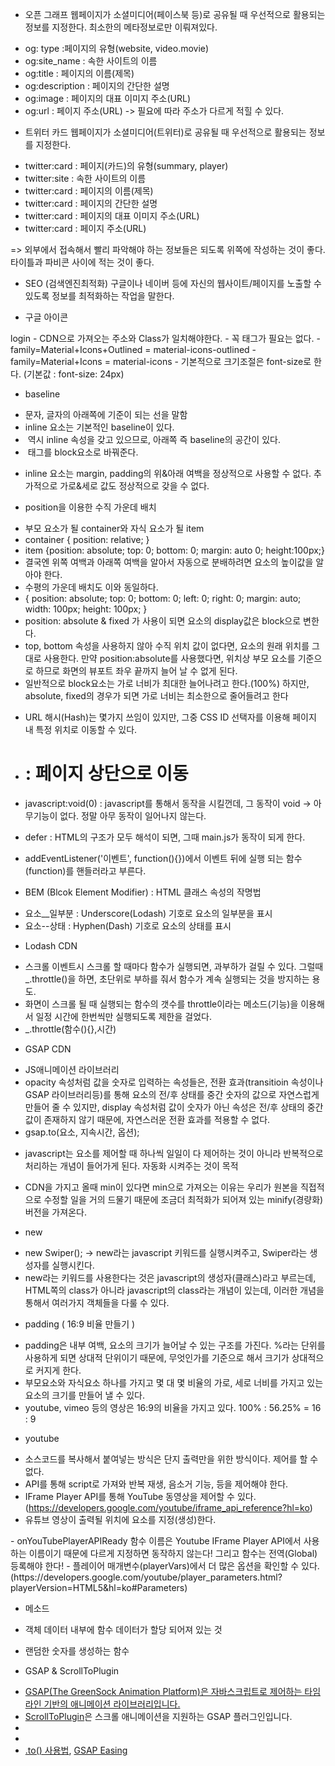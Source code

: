 
  * 오픈 그래프
  웹페이지가 소셜미디어(페이스북 등)로 공유될 때 우선적으로 활용되는 정보를 지정한다.
  최소한의 메타정보로만 이뤄져있다.
  - og: type :페이지의 유형(website, video.movie)
  - og:site_name : 속한 사이트의 이름
  - og:title : 페이지의 이름(제목)
  - og:description : 페이지의 간단한 설명
  - og:image : 페이지의 대표 이미지 주소(URL)
  - og:url : 페이지 주소(URL) -> 필요에 따라 주소가 다르게 적힐 수 있다.

  * 트위터 카드
  웹페이지가 소셜미디어(트위터)로 공유될 때 우선적으로 활용되는 정보를 지정한다. 
  - twitter:card : 페이지(카드)의 유형(summary, player)
  - twitter:site : 속한 사이트의 이름
  - twitter:card : 페이지의 이름(제목)
  - twitter:card : 페이지의 간단한 설명
  - twitter:card : 페이지의 대표 이미지 주소(URL)
  - twitter:card : 페이지 주소(URL)

  => 외부에서 접속해서 빨리 파악해야 하는 정보들은 되도록 위쪽에 작성하는 것이 좋다. 
    타이틀과 파비콘 사이에 적는 것이 좋다. 

  * SEO (검색엔진최적화)
  구글이나 네이버 등에 자신의 웹사이트/페이지를 노출할 수 있도록 정보를 최적화하는 작업을 말한다. 

  * 구글 아이콘
  <link rel="stylesheet" href="https://fonts.googleapis.com/icon?family=Material+Icons+Outlined" />

  <span class="material-icons-outlined">
    login
  </span>
  - CDN으로 가져오는 주소와 Class가 일치해야한다. 
  - 꼭 태그가 <span> 필요는 없다. 
  - family=Material+Icons+Outlined = material-icons-outlined
  - family=Material+Icons = material-icons
  - 기본적으로 크기조절은 font-size로 한다. (기본값 : font-size: 24px)

  * baseline
  - 문자, 글자의 아래쪽에 기준이 되는 선을 말함
  - inline 요소는 기본적인 baseline이 있다.
  - <img/> 역시 inline 속성을 갖고 있으므로, 아래쪽 즉 baseline의 공간이 있다.
  - <img/> 태그를 block요소로 바꿔준다.

  * inline 요소는 margin, padding의 위&아래 여백을 정상적으로 사용할 수 없다. 추가적으로 가로&세로 값도 정상적으로 갖을 수 없다.

  * position을 이용한 수직 가운데 배치
  - 부모 요소가 될 container와 자식 요소가 될 item
  - container { position: relative; }
  - item {position: absolute; top: 0; bottom: 0; margin: auto 0; height:100px;}
  - 결국엔 위쪽 여백과 아래쪽 여백을 알아서 자동으로 분배하려면 요소의 높이값을 알아야 한다.  
  - 수평의 가운데 배치도 이와 동일하다. 
  - { position: absolute; top: 0; bottom: 0; left: 0; right: 0; margin: auto; width: 100px; height: 100px; }
  - position: absolute & fixed 가 사용이 되면 요소의 display값은 block으로 변한다. 
  - top, bottom 속성을 사용하지 않아 수직 위치 값이 없다면, 요소의 원래 위치를 그대로 사용한다.
    만약 position:absolute를 사용했다면, 위치상 부모 요소를 기준으로 하므로 화면의 뷰포트 좌우 끝까지 늘어 날 수 없게 된다. 
  - 일반적으로 block요소는 가로 너비가 최대한 늘어나려고 한다.(100%)
    하지만, absolute, fixed의 경우가 되면 가로 너비는 최소한으로 줄어들려고 한다

  * URL 해시(Hash)는 몇가지 쓰임이 있지만, 그중 CSS ID 선택자를 이용해 페이지 내 특정 위치로 이동할 수 있다. 
  - # : 페이지 상단으로 이동
  - javascript:void(0) : javascript를 통해서 동작을 시킬껀데, 그 동작이 void -> 아무기능이 없다. 정말 아무 동작이 일어나지 않는다. 

  * defer : HTML의 구조가 모두 해석이 되면, 그때 main.js가 동작이 되게 한다.

  * addEventListener('이벤트', function(){})에서 이벤트 뒤에 실행 되는 함수(function)를 핸들러라고 부른다. 

  * BEM (Blcok Element Modifier) : HTML 클래스 속성의 작명법
  - 요소__일부분 : Underscore(Lodash) 기호로 요소의 일부분을 표시
  - 요소--상태 : Hyphen(Dash) 기호로 요소의 상태를 표시

  * Lodash CDN
  - 스크롤 이벤트시 스크롤 할 때마다 함수가 실행되면, 과부하가 걸릴 수 있다.
    그럴때 _.throttle()을 하면, 초단위로 부하를 줘서 함수가 계속 실행되는 것을 방지하는 용도.
  - 화면이 스크롤 될 때 실행되는 함수의 갯수를 throttle이라는 메소드(기능)을 이용해서 일정 시간에 한번씩만 실행되도록 제한을 걸었다. 
  - _.throttle(함수(){},시간)

  * GSAP CDN
  - JS애니메이션 라이브러리
  - opacity 속성처럼 값을 숫자로 입력하는 속성들은, 전환 효과(transitioin 속성이나 GSAP 라이브러리등)를 통해 요소의 전/후 상태를 중간 숫자의 값으로 자연스럽게 만들어 줄 수 있지만, display 속성처럼 값이 숫자가 아닌 속성은 전/후 상태의 중간값이 존재하지 않기 때문에, 자연스러운 전환 효과를 적용할 수 없다.  
  - gsap.to(요소, 지속시간, 옵션);

  * javascript는 요소를 제어할 때 하나씩 일일이 다 제어하는 것이 아니라 반복적으로 처리하는 개념이 들어가게 된다. 자동화 시켜주는 것이 목적 

  * CDN을 가지고 올때 min이 있다면 min으로 가져오는 이유는 우리가 원본을 직접적으로 수정할 일을 거의 드물기 때문에 조금더 최적화가 되어져 있는 minify(경량화) 버전을 가져온다.

  * new
  - new Swiper(); -> new라는 javascript 키워드를 실행시켜주고, Swiper라는 생성자를 실행시킨다.
  - new라는 키워드를 사용한다는 것은 javascript의 생성자(클래스)라고 부르는데, HTML쪽의 class가 아니라 javascript의 class라는 개념이 있는데, 이러한 개념을 통해서 여러가지 객체들을 다룰 수 있다.

  * padding ( 16:9 비율 만들기 )
  - padding은 내부 여백, 요소의 크기가 늘어날 수 있는 구조를 가진다. 
    %라는 단위를 사용하게 되면 상대적 단위이기 때문에, 무엇인가를 기준으로 해서 크기가 상대적으로 커지게 한다. 
  - 부모요소와 자식요소 하나를 가지고 몇 대 몇 비율의 가로, 세로 너비를 가지고 있는 
    요소의 크기를 만들어 낼 수 있다. 
  - youtube, vimeo 등의 영상은 16:9의 비율을 가지고 있다. 
    100% : 56.25% = 16 : 9

  * youtube
  - 소스코드를 복사해서 붙여넣는 방식은 단지 출력만을 위한 방식이다. 제어를 할 수 없다. 
  - API를 통해 script로 가져와 반복 재생, 음소거 기능, 등을 제어해야 한다.
  - IFrame Player API를 통해 YouTube 동영상을 제어할 수 있다.
    (https://developers.google.com/youtube/iframe_api_reference?hl=ko)
  - 유튜브 영상이 출력될 위치에 요소를 지정(생성)한다.
  <!-- in HEAD -->
  <script defer src="./js/youtube.js"></script>

  <!-- in BODY -->
  <div id="player"></div>
  - onYouTubePlayerAPIReady 함수 이름은 Youtube IFrame Player API에서 사용하는 이름이기 때문에 다르게 지정하면 동작하지 않는다! 그리고 함수는 전역(Global) 등록해야 한다!
  - 플레이어 매개변수(playerVars)에서 더 많은 옵션을 확인할 수 있다.
    (https://developers.google.com/youtube/player_parameters.html?playerVersion=HTML5&hl=ko#Parameters)
  <script>
  // Youtube IFrame API를 비동기로 로드합니다.
  var tag = document.createElement('script');
  tag.src = "https://www.youtube.com/iframe_api";
  var firstScriptTag = document.getElementsByTagName('script')[0];
  firstScriptTag.parentNode.insertBefore(tag, firstScriptTag);

  function onYouTubePlayerAPIReady() {
    // <div id="player"></div>
    new YT.Player('player', {
      videoId: 'An6LvWQuj_8', // 재생할 유튜브 영상 ID
      playerVars: {
        autoplay: true, // 자동 재생 유무
        loop: true, // 반복 재생 유무
        playlist: 'An6LvWQuj_8' // 반복 재생할 유튜브 영상 ID 목록
      },
      events: {
        // 영상이 준비되었을 때,
        onReady: function (event) {
          event.target.mute(); // 음소거!
        }
      }
    });
  }
  </script>

  * 메소드
  - 객체 데이터 내부에 함수 데이터가 할당 되어져 있는 것

  * 랜덤한 숫자를 생성하는 함수
  <script>
    // 범위 랜덤 함수(소수점 2자리까지)
    function random(min, max) {
      // '.toFixed()'를 통해 반환된 문자 데이터를,
      // 'parseFloat(())'을 통해 소수점을 가지는 숫자 데이터로 변환
      return parseFloat((Math.random() * (max - min) + min).toFixed(2))
    }
  </script>

  * GSAP & ScrollToPlugin
  - <a href="https://greensock.com/gsap/">GSAP(The GreenSock Animation Platform)은 자바스크립트로 제어하는 타임라인 기반의 애니메이션 라이브러리입니다. </a>
  - <a href="https://greensock.com/scrolltoplugin/">ScrollToPlugin</a>은 스크롤 애니메이션을 지원하는 GSAP 플러그인입니다.
  - <script src="https://cdnjs.cloudflare.com/ajax/libs/gsap/3.5.1/gsap.min.js" integrity="sha512-IQLehpLoVS4fNzl7IfH8Iowfm5+RiMGtHykgZJl9AWMgqx0AmJ6cRWcB+GaGVtIsnC4voMfm8f2vwtY+6oPjpQ==" crossorigin="anonymous"></script>
  - <script src="https://cdnjs.cloudflare.com/ajax/libs/gsap/3.5.1/ScrollToPlugin.min.js" integrity="sha512-nTHzMQK7lwWt8nL4KF6DhwLHluv6dVq/hNnj2PBN0xMl2KaMm1PM02csx57mmToPAodHmPsipoERRNn4pG7f+Q==" crossorigin="anonymous"></script>
  - <a href="https://greensock.com/docs/v3/GSAP/gsap.to()">.to() 사용법</a>, <a href="https://greensock.com/docs/v2/Easing">GSAP Easing </a>
  <script>
    gsap.to(요소, 시간, 옵션)
  // 또는
  TweenMax.to(요소, 시간, 옵션)

  gsap.to(window, .7, {
    scrollTo: 0
  });     
  </script>

